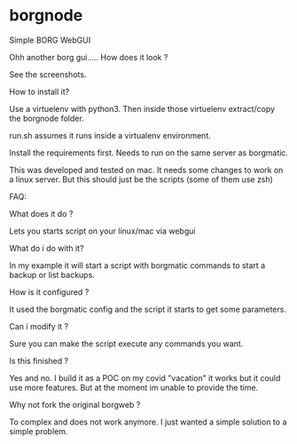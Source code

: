 # borgnode
Simple BORG WebGUI

Ohh another borg gui..... How does it look ?

See the screenshots.

How to install it?

Use a virtuelenv with python3. Then inside those virtuelenv extract/copy the borgnode folder.

run.sh assumes it runs inside a virtualenv environment.

Install the requirements first. Needs to run on the same server as borgmatic.

This was developed and tested on mac. It needs some changes to work on a linux server. But this should just be the scripts (some of them use zsh)

FAQ:

What does it do ?

Lets you starts script on your linux/mac via webgui

What do i do with it?

In my example it will start a script with borgmatic commands to start a backup or list backups.

How is it configured ?

It used the borgmatic config and the script it starts to get some parameters.

Can i modify it ?

Sure you can make the script execute any commands you want.

Is this finished ?

Yes and no. I build it as a POC on my covid "vacation" it works but it could use more features. But at the moment im unable to provide the time.

Why not fork the original borgweb ?

To complex and does not work anymore. I just wanted a simple solution to a simple problem.

